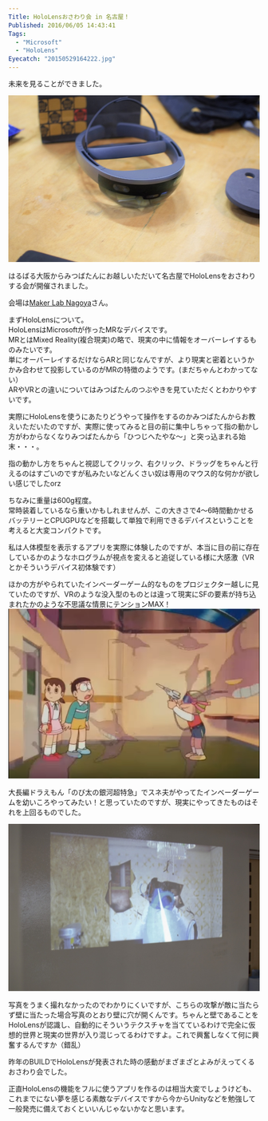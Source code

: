```yaml
---
Title: HoloLensおさわり会 in 名古屋！
Published: 2016/06/05 14:43:41
Tags:
  - "Microsoft"
  - "HoloLens"
Eyecatch: "20150529164222.jpg"
---
```

未来を見ることができました。  

![](20150529164222.jpg) 

<?# EmbedLink "http://blog.hitsujin.jp/entry/2016/05/08/012240" /?>

はるばる大阪からみつばたんにお越しいただいて名古屋でHoloLensをおさわりする会が開催されました。  

<?# EmbedLink "http://silkyfeel.jp/" /?>

会場は[Maker Lab Nagoya](http://makerlab.jp/)さん。  



まずHoloLensについて。  
HoloLensはMicrosoftが作ったMRなデバイスです。  
MRとはMixed Reality(複合現実)の略で、現実の中に情報をオーバーレイするものみたいです。  
単にオーバーレイするだけならARと同じなんですが、より現実と密着というかかみ合わせて投影しているのがMRの特徴のようです。(まだちゃんとわかってない）  
ARやVRとの違いについてはみつばたんのつぶやきを見ていただくとわかりやすいです。  

<?# Twitter 734997155543277568 /?>

実際にHoloLensを使うにあたりどうやって操作をするのかみつばたんからお教えいただいたのですが、実際に使ってみると目の前に集中しちゃって指の動かし方がわからなくなりみつばたんから「ひつじへたやな～」と突っ込まれる始末・・・。  

指の動かし方をちゃんと視認してクリック、右クリック、ドラッグをちゃんと行えるのはすごいのですが私みたいなどんくさい奴は専用のマウス的な何かが欲しい感じでしたorz  

ちなみに重量は600g程度。  
常時装着しているなら重いかもしれませんが、この大きさで4～6時間動かせるバッテリーとCPUGPUなどを搭載して単独で利用できるデバイスということを考えると大変コンパクトです。  

私は人体模型を表示するアプリを実際に体験したのですが、本当に目の前に存在しているかのようなホログラムが視点を変えると追従している様に大感激（VRとかそういうデバイス初体験です）  

ほかの方がやられていたインベーダーゲーム的なものをプロジェクター越しに見ていたのですが、VRのような没入型のものとは違って現実にSFの要素が持ち込まれたかのような不思議な情景にテンションMAX！  
![](20160605143235.png)   

大長編ドラえもん「のび太の銀河超特急」でスネ夫がやってたインベーダーゲームを幼いころやってみたい！と思っていたのですが、現実にやってきたものはそれを上回るものでした。  

![](20150529144044.jpg) 

写真をうまく撮れなかったのでわかりにくいですが、こちらの攻撃が敵に当たらず壁に当たった場合写真のとおり壁に穴が開くんです。ちゃんと壁であることをHoloLensが認識し、自動的にそういうテクスチャを当てているわけで完全に仮想的世界と現実の世界が入り混じってるわけですよ。これで興奮しなくて何に興奮するんですか（錯乱）  

昨年のBUILDでHoloLensが発表された時の感動がまざまざとよみがえってくるおさわり会でした。  

正直HoloLensの機能をフルに使うアプリを作るのは相当大変でしょうけども、これまでにない夢を感じる素敵なデバイスですから今からUnityなどを勉強して一般発売に備えておくといいんじゃないかなと思います。  


